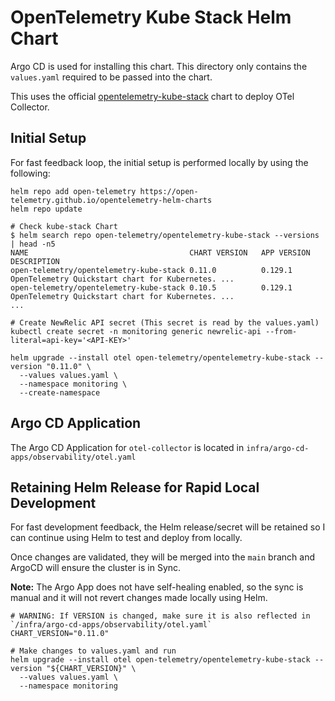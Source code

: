 # OpenTelemetry Kube Stack Helm Chart
Argo CD is used for installing this chart. This directory only contains the `values.yaml` required to be passed into the chart.

This uses the official [opentelemetry-kube-stack](https://github.com/open-telemetry/opentelemetry-helm-charts/tree/main/charts/opentelemetry-kube-stack) chart to deploy OTel Collector.

## Initial Setup
For fast feedback loop, the initial setup is performed locally by using the following:
```shell
helm repo add open-telemetry https://open-telemetry.github.io/opentelemetry-helm-charts
helm repo update

# Check kube-stack Chart
$ helm search repo open-telemetry/opentelemetry-kube-stack --versions | head -n5
NAME                                    CHART VERSION   APP VERSION     DESCRIPTION
open-telemetry/opentelemetry-kube-stack 0.11.0          0.129.1         OpenTelemetry Quickstart chart for Kubernetes. ...
open-telemetry/opentelemetry-kube-stack 0.10.5          0.129.1         OpenTelemetry Quickstart chart for Kubernetes. ...
...

# Create NewRelic API secret (This secret is read by the values.yaml)
kubectl create secret -n monitoring generic newrelic-api --from-literal=api-key='<API-KEY>'

helm upgrade --install otel open-telemetry/opentelemetry-kube-stack --version "0.11.0" \
  --values values.yaml \
  --namespace monitoring \
  --create-namespace
```

## Argo CD Application
The Argo CD Application for `otel-collector` is located in `infra/argo-cd-apps/observability/otel.yaml`


## Retaining Helm Release for Rapid Local Development
For fast development feedback, the Helm release/secret will be retained so I can continue using Helm to test and deploy from locally.

Once changes are validated, they will be merged into the `main` branch and ArgoCD will ensure the cluster is in Sync.

**Note:** The Argo App does not have self-healing enabled, so the sync is manual and it will not revert changes made locally using Helm.
```shell
# WARNING: If VERSION is changed, make sure it is also reflected in `/infra/argo-cd-apps/observability/otel.yaml`
CHART_VERSION="0.11.0"

# Make changes to values.yaml and run
helm upgrade --install otel open-telemetry/opentelemetry-kube-stack --version "${CHART_VERSION}" \
  --values values.yaml \
  --namespace monitoring
```
